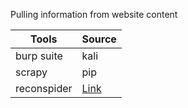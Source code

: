 
Pulling information from website content


| Tools       | Source                                                                     |
| ----------- | -------------------------------------------------------------------------- |
| burp suite  | kali                                                                       |
| scrapy      | pip                                                                        |
| reconspider | [Link](https://academy.hackthebox.com/storage/modules/279/ReconSpider.zip) |

